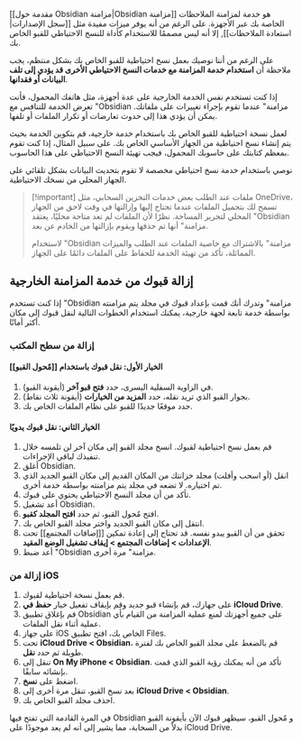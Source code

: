 [[مقدمة حول Obsidian مزامنة|Obsidian مزامنة]] هو خدمة لمزامنة الملاحظات الخاصة بك عبر الأجهزة. على الرغم من أنه يوفر ميزات مفيدة مثل [[سجل الإصدارات|استعادة الملاحظات]], إلا أنه ليس مصممًا للاستخدام كأداة للنسخ الاحتياطي للقبو الخاص بك.

على الرغم من أننا نوصيك بعمل نسخ احتياطية للقبو الخاص بك بشكل منتظم، يجب ملاحظة أن **استخدام خدمة المزامنة مع خدمات النسخ الاحتياطي الأخرى قد يؤدي إلى تلف البيانات أو فقدانها**.

إذا كنت تستخدم نفس الخدمة الخارجية على عدة أجهزة، مثل هاتفك المحمول، فأنت تعرض الخدمة للتنافس مع "Obsidian مزامنة" عندما تقوم بإجراء تغييرات على ملفاتك. يمكن أن يؤدي هذا إلى حدوث تعارضات أو تكرار الملفات أو تلفها.

لعمل نسخة احتياطية للقبو الخاص بك باستخدام خدمة خارجية، قم بتكوين الخدمة بحيث يتم إنشاء نسخ احتياطية من الجهاز الأساسي الخاص بك. على سبيل المثال، إذا كنت تقوم بمعظم كتابتك على حاسوبك المحمول، فيجب تهيئة النسخ الاحتياطي على هذا الحاسوب.

نوصي باستخدام خدمة نسخ احتياطي مخصصة لا تقوم بتحديث البيانات بشكل تلقائي على الجهاز المحلي من نسخك الاحتياطية.

> [!important] ملفات عند الطلب
> بعض خدمات التخزين السحابي، مثل OneDrive، تسمح لك بتحميل الملفات عندما تحتاج إليها وإزالتها في وقت لاحق من الجهاز المحلي لتحرير المساحة. نظرًا لأن الملفات لم تعد متاحة محليًا، يعتقد "Obsidian مزامنة" أنها تم حذفها ويقوم بإزالتها من الخادم عن بعد.
>
> لاستخدام "Obsidian مزامنة" بالاشتراك مع خاصية الملفات عند الطلب والميزات المماثلة، تأكد من تهيئة الخدمة للحفاظ على الملفات دائمًا على الجهاز.

## إزالة قبوك من خدمة المزامنة الخارجية

إذا كنت تستخدم "Obsidian مزامنة" وتدرك أنك قمت بإعداد قبوك في مجلد يتم مزامنته بواسطة خدمة تابعة لجهة خارجية، يمكنك استخدام الخطوات التالية لنقل قبوك إلى مكان أكثر أمانًا.

### إزالة من سطح المكتب

#### الخيار الأول: نقل قبوك باستخدام [[مٌحول القبو]]

1. في الزاوية السفلية اليسرى، حدد **فتح قبو آخر** (أيقونة القبو).
2. بجوار القبو الذي تريد نقله، حدد **المزيد من الخيارات** (أيقونة ثلاث نقاط).
3. حدد موقعًا جديدًا للقبو على نظام الملفات الخاص بك.

#### الخيار الثاني: نقل قبوك يدويًا

1. قم بعمل نسخ احتياطية لقبوك. انسخ مجلد القبو إلى مكان آخر لن تلمسه خلال تنفيذك لباقي الإجراءات.
2. أغلق Obsidian.
3. انقل (أو اسحب وأفلت) مجلد خزانتك من المكان القديم إلى مكان القبو الجديد الذي تم اختياره. لا تضعه في مجلد يتم مزامنته بواسطة خدمة أخرى.
4. تأكد من أن مجلد النسخ الاحتياطي يحتوي على قبوك.
5. أعد تشغيل Obsidian.
6. افتح مٌحول القبو، ثم حدد **افتح المجلد كقبو**.
7. انتقل إلى مكان القبو الجديد واختر مجلد القبو الخاص بك.
8. تحقق من أن القبو يبدو نفسه. قد تحتاج إلى إعادة تمكين [[إضافات المجتمع]] تحت **الإعدادات > إضافات المجتمع > إيقاف تشغيل الوضع المقيد**.
9. أعد ضبط "Obsidian مزامنة" مرة أخرى.

### إزالة من iOS

1. قم بعمل نسخة احتياطية لقبوك.
2. على جهازك، قم بإنشاء قبو جديد وقم بإيقاف تفعيل خيار **حفظ في iCloud Drive**.
3. قم بإغلاق تطبيق Obsidian على جميع أجهزتك لمنع عملية المزامنة من القيام بأي عملية أثناء نقل الملفات.
4. على جهاز iOS الخاص بك، افتح تطبيق Files.
5. تحت **iCloud Drive < Obsidian**، قم بالضغط على مجلد القبو الخاص بك لفترة طويلة ثم حدد **نقل**.
6. تنقل إلى **On My iPhone < Obsidian**. تأكد من أنه يمكنك رؤية القبو الذي قمت بإنشائه سابقًا.
7. اضغط على **نسخ**.
8. بعد نسخ القبو، تنقل مرة أخرى إلى **iCloud Drive < Obsidian**.
9. احذف مجلد القبو الخاص بك.

في المرة القادمة التي تفتح فيها Obsidian و مٌحول القبو، سيظهر قبوك الآن بأيقونة القبو بدلاً من السحابة، مما يشير إلى أنه لم يعد موجودًا على iCloud Drive.
